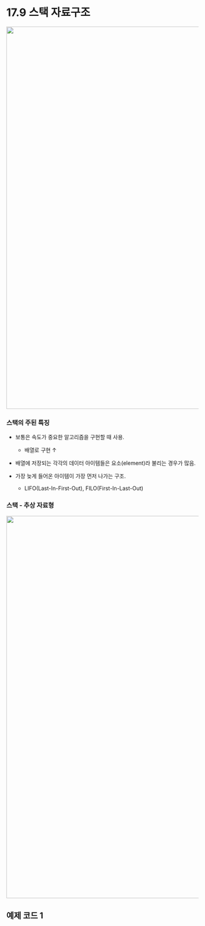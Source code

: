 # 17.9 스택 자료구조
<img src="https://github.com/uber9ma/following_C/blob/master/images/chapter17/stack1.png?raw=true" width="1000">

### 스택의 주된 특징
* 보통은 속도가 중요한 알고리즘을 구현할 때 사용.
    - 배열로 구현 ↑
* 배열에 저장되는 각각의 데이터 아이템들은 요소(element)라 불리는 경우가 많음.

* 가장 늦게 들어온 아이템이 가장 먼저 나가는 구조.
    - LIFO(Last-In-First-Out), FILO(First-In-Last-Out)
    
### 스택 - 추상 자료형
<img src="https://github.com/uber9ma/following_C/blob/master/images/chapter17/stack2.png?raw=true" width="1000">

## 예제 코드 1
